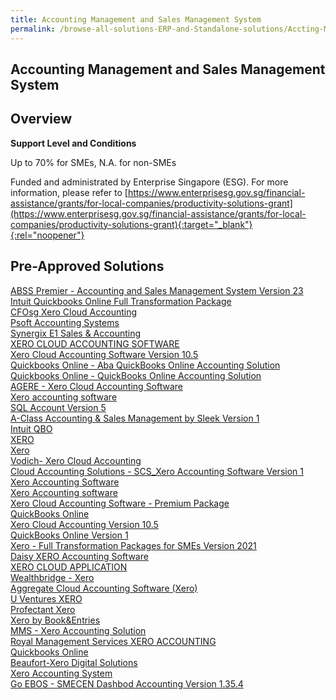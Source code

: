 ```yaml
---
title: Accounting Management and Sales Management System
permalink: /browse-all-solutions-ERP-and-Standalone-solutions/Accting-Mgmt-and-Sales-Mgmt-System
---
```


## Accounting Management and Sales Management System
## Overview

**Support Level and Conditions**

Up to 70% for SMEs, N.A. for non-SMEs

Funded and administrated by Enterprise Singapore (ESG). For more information, please refer to
[https://www.enterprisesg.gov.sg/financial-assistance/grants/for-local-companies/productivity-solutions-grant](https://www.enterprisesg.gov.sg/financial-assistance/grants/for-local-companies/productivity-solutions-grant){:target="_blank"}{:rel="noopener"}

## Pre-Approved Solutions

<a href='/productivity-solutions-grant/solutionrepo/solution3' target='_blank'>ABSS Premier - Accounting and Sales Management System Version 23</a><br>
<a href='/productivity-solutions-grant/solutionrepo/solution59' target='_blank'>Intuit Quickbooks Online Full Transformation Package</a><br>
<a href='/productivity-solutions-grant/solutionrepo/solution287' target='_blank'>CFOsg Xero Cloud Accounting</a><br>
<a href='/productivity-solutions-grant/solutionrepo/solution721' target='_blank'>Psoft Accounting Systems</a><br>
<a href='/productivity-solutions-grant/solutionrepo/solution835' target='_blank'>Synergix E1 Sales & Accounting</a><br>
<a href='/productivity-solutions-grant/solutionrepo/solution926' target='_blank'>XERO CLOUD ACCOUNTING SOFTWARE</a><br>
<a href='/productivity-solutions-grant/solutionrepo/solution968' target='_blank'>Xero Cloud Accounting Software Version 10.5</a><br>
<a href='/productivity-solutions-grant/solutionrepo/solution1009' target='_blank'>Quickbooks Online - Aba QuickBooks Online Accounting Solution</a><br>
<a href='/productivity-solutions-grant/solutionrepo/solution1011' target='_blank'>Quickbooks Online - QuickBooks Online Accounting Solution </a><br>
<a href='/productivity-solutions-grant/solutionrepo/solution1074' target='_blank'>AGERE - Xero Cloud Accounting Software </a><br>
<a href='/productivity-solutions-grant/solutionrepo/solution1162' target='_blank'>Xero accounting software</a><br>
<a href='/productivity-solutions-grant/solutionrepo/solution1434' target='_blank'>SQL Account Version 5</a><br>
<a href='/productivity-solutions-grant/solutionrepo/solution1574' target='_blank'>A-Class Accounting & Sales Management by Sleek Version 1</a><br>
<a href='/productivity-solutions-grant/solutionrepo/solution1693' target='_blank'>Intuit QBO</a><br>
<a href='/productivity-solutions-grant/solutionrepo/solution1759' target='_blank'>XERO</a><br>
<a href='/productivity-solutions-grant/solutionrepo/solution1764' target='_blank'>Xero</a><br>
<a href='/productivity-solutions-grant/solutionrepo/solution1979' target='_blank'>Vodich- Xero Cloud Accounting</a><br>
<a href='/productivity-solutions-grant/solutionrepo/solution2064' target='_blank'>Cloud Accounting Solutions - SCS_Xero Accounting Software Version 1</a><br>
<a href='/productivity-solutions-grant/solutionrepo/solution2091' target='_blank'>Xero Accounting Software</a><br>
<a href='/productivity-solutions-grant/solutionrepo/solution2191' target='_blank'>Xero Accounting software</a><br>
<a href='/productivity-solutions-grant/solutionrepo/solution2201' target='_blank'>Xero Cloud Accounting Software - Premium Package</a><br>
<a href='/productivity-solutions-grant/solutionrepo/solution2233' target='_blank'>QuickBooks Online</a><br>
<a href='/productivity-solutions-grant/solutionrepo/solution2242' target='_blank'>Xero Cloud Accounting Version 10.5</a><br>
<a href='/productivity-solutions-grant/solutionrepo/solution2386' target='_blank'>QuickBooks Online Version 1</a><br>
<a href='/productivity-solutions-grant/solutionrepo/solution2418' target='_blank'>Xero - Full Transformation Packages for SMEs Version 2021</a><br>
<a href='/productivity-solutions-grant/solutionrepo/solution2423' target='_blank'>Daisy XERO Accounting Software</a><br>
<a href='/productivity-solutions-grant/solutionrepo/solution2488' target='_blank'>XERO CLOUD APPLICATION</a><br>
<a href='/productivity-solutions-grant/solutionrepo/solution2527' target='_blank'>Wealthbridge - Xero</a><br>
<a href='/productivity-solutions-grant/solutionrepo/solution2533' target='_blank'>Aggregate Cloud Accounting Software (Xero)</a><br>
<a href='/productivity-solutions-grant/solutionrepo/solution2553' target='_blank'>U Ventures XERO</a><br>
<a href='/productivity-solutions-grant/solutionrepo/solution2573' target='_blank'>Profectant Xero</a><br>
<a href='/productivity-solutions-grant/solutionrepo/solution2586' target='_blank'>Xero by Book&Entries</a><br>
<a href='/productivity-solutions-grant/solutionrepo/solution2608' target='_blank'>MMS - Xero Accounting Solution</a><br>
<a href='/productivity-solutions-grant/solutionrepo/solution2646' target='_blank'>Royal Management Services XERO ACCOUNTING</a><br>
<a href='/productivity-solutions-grant/solutionrepo/solution2669' target='_blank'>Quickbooks Online</a><br>
<a href='/productivity-solutions-grant/solutionrepo/solution2773' target='_blank'>Beaufort-Xero Digital Solutions</a><br>
<a href='/productivity-solutions-grant/solutionrepo/solution2778' target='_blank'>Xero Accounting System</a><br>
<a href='/productivity-solutions-grant/solutionrepo/solution2842' target='_blank'>Go EBOS - SMECEN Dashbod Accounting Version 1.35.4</a><br>

